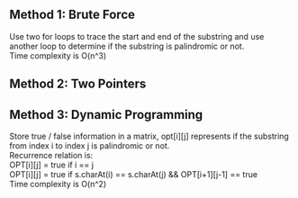 ## Method 1: Brute Force
Use two for loops to trace the start and end of the substring and use another loop to determine if the substring is palindromic or not. <br />
Time complexity is O(n^3)

## Method 2: Two Pointers

## Method 3: Dynamic Programming
Store true / false information in a matrix, opt[i][j] represents if the substring from index i to index j is palindromic or not. <br />
Recurrence relation is: <br />
OPT[i][j] = true if i == j <br />
OPT[i][j] = true if s.charAt(i) == s.charAt(j) && OPT[i+1][j-1] == true <br />
Time complexity is O(n^2)

